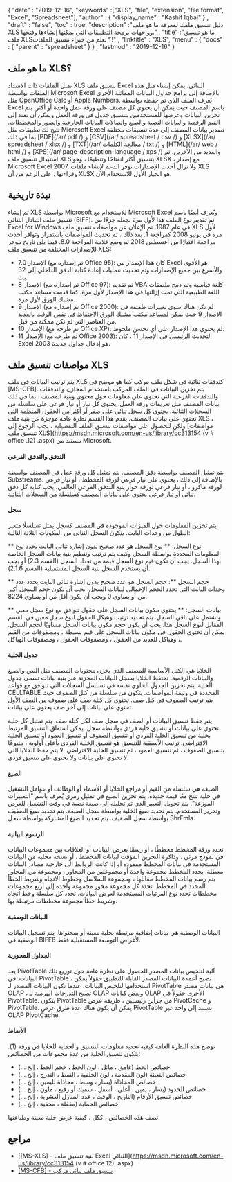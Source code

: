 {
  "date" : "2019-12-16",
  "keywords" :["XLS", "file", "extension", "file format", "Excel", "Spreadsheet"],
  "author" : {
    "display_name" : "Kashif Iqbal"
} ,
  "draft" : "false",
  "toc" : true,
  "description" :"دليل تنسيق ملفك لمعرفة ما هو ملف XLS وواجهات برمجة التطبيقات التي يمكنها إنشاءها وفتحها." ,
  "title" :"ما هو تنسيق ملف XLS؟ تعلم من خبراء تنسيق الملفات!" ,
  "linktitle" : "XLS",
  "menu" : {
    "docs" : {
      "parent" : "spreadsheet"
}
} ,
  "lastmod" : "2019-12-16"
}

## ما هو ملف XLS؟

تمثل الملفات ذات الامتداد XLS تنسيق ملف Excel الثنائي. يمكن إنشاء مثل هذه الملفات بواسطة Microsoft Excel بالإضافة إلى برامج جداول البيانات المماثلة الأخرى مثل OpenOffice Calc أو Apple Numbers. يُعرف الملف الذي تم حفظه بواسطة Excel باسم المصنف حيث يمكن أن يحتوي كل مصنف على ورقة عمل واحدة أو أكثر. يتم تخزين البيانات وعرضها للمستخدمين بتنسيق جدول في ورقة العمل ويمكن أن تمتد إلى القيم الرقمية والبيانات النصية والصيغ واتصالات البيانات الخارجية والصور والمخططات. تتيح لك تطبيقات مثل Microsoft Excel تصدير بيانات المصنف إلى عدة تنسيقات مختلفة بما في ذلك [PDF](/ar/ pdf /) و [CSV](/ar/ spreadsheet / csv /) و [XLSX](/ar/ spreadsheet / xlsx /) و [TXT](/ar/ معالجة الكلمات / txt /) و [HTML](/ar/ web / html /) و [XPS](/ar/ page-description-language / xps /) والعديد من الآخرين. تم استبدال تنسيق ملف XLS بتنسيق أكثر انفتاحًا وتنظيمًا ، وهو XLSX ، مع إصدار Microsoft Excel 2007. ولا تزال أحدث الإصدارات توفر الدعم لإنشاء ملفات XLS وقراءتها ، على الرغم من أن XLSX هو الخيار الأول للاستخدام الآن.

## نبذة تاريخية

تم إنشاء XLS بواسطة Microsoft للاستخدام مع Microsoft Excel ويُعرف أيضًا باسم تنسيق ملف التبادل الثنائي (BIFF). تم تقديم نوع الملف هذا لأول مرة بجعله جزءًا من Excel for Windows في عام 1987. تم الإعلان عن مواصفات تنسيق ملف XLS لأول مرة في يونيو 2008 كمراجعة 1. بعد ذلك ، تم تحديث المواصفات باستمرار وتوافر أحدث مراجعة اعتبارًا من أغسطس 2018 تم وضع علامة المراجعة 8.0. فيما يلي تاريخ موجز للإصدارات المختلفة من تنسيق ملف XLS:

* الإصدار 7.0 (تم إصداره مع Office 95): كان هذا الإصدار من Excel هو الأقوى والأسرع بين جميع الإصدارات وتم تحديث عمليات إعادة كتابة الدفق الداخلي إلى 32 بت.
* الإصدار 8 (تم إصداره مع Office 97): تم تقديم VBA كلغة قياسية وتم دمج ملصقات اللغة الطبيعية التي تمت إزالتها في هذا الإصدار لأول مرة. كما قدمت مساعد مكتب مشبك الورق لأول مرة.
* الإصدار 9 (تم إصداره مع Office 2000): لم تكن هناك سوى تغييرات طفيفة في الإصدار 9 حيث يمكن لمساعد مكتب مشبك الورق الاحتفاظ في نفس الوقت بالعديد من العناصر التي لم تكن ممكنة من قبل.
* الإصدار 10 (تم طرحه مع Office XP): لم يحتوي هذا الإصدار على أي تحسن ملحوظ.
* الإصدار 11 (تم طرحه مع Office 2003): التحديث الرئيسي في الإصدار 11 ، كان Excel 2003 هو إدخال جداول جديدة.

## مواصفات تنسيق ملف XLS ##

يتم ترتيب البيانات في ملف XLS كتدفقات ثنائية في شكل ملف مركب كما هو موضح في [MS-CFB]. يتم تخزين البيانات في الملف المركب باستخدام المخازن والتدفقات والتدفقات الفرعية التي تحتوي على معلومات حول محتوى وبنية المصنف ، بما في ذلك بيانات المصنف مثل تعريفات ورقة العمل. يحتوي كل تيار أو تيار فرعي على سلسلة من السجلات الثنائية. يحتوي كل سجل ثنائي على صفر أو أكثر من الحقول المنظمة التي تحتوي على بيانات المصنف. يقدم هذا القسم نظرة عامة موجزة عن بنية ملف XLS ، ولكن للحصول على مواصفات تنسيق الملف التفصيلية ، يجب الرجوع إلى [مواصفات تنسيق ملف XLS](https://msdn.microsoft.com/en-us/library/cc313154 (v # office .12) .aspx) مستند من Microsoft.

#### التدفق والتدفق الفرعي ####

يتم تمثيل المصنف بواسطة دفق المصنف. يتم تمثيل كل ورقة عمل في المصنف بواسطة Substreams. بالإضافة إلى ذلك ، يحتوي على تيار فرعي لورقة المخطط ، أو تيار فرعي لورقة ماكرو ، أو تيار فرعي لورقة حوار يتبع التدفق الفرعي العالمي. يجب كتابة كل دفق ثنائي أو تيار فرعي يحتوي على بيانات المصنف كسلسلة من السجلات الثنائية.

#### سجل ####

يتم تخزين المعلومات حول الميزات الموجودة في المصنف كسجل يمثل تسلسلًا متغير الطول من وحدات البايت. يتكون السجل الثنائي من المكونات الثلاثة التالية:

** نوع السجل: ** نوع السجل هو عدد صحيح بدون إشارة ثنائي البايت يحدد نوع المعلومات المحددة بواسطة السجل وكيف يتم ترتيب وتنظيم بنية بيانات السجل الخاصة بهذا السجل. يجب أن تكون قيم نوع السجل قيمة من تعداد السجل (القسم 2.3) أو يجب أن يستخدم السجل بنية السجل المستقبلية (القسم 2.1.6).

** حجم السجل **: حجم السجل هو عدد صحيح بدون إشارة ثنائي البايت يحدد عدد وحدات البايت التي تحدد الحجم الإجمالي لبيانات السجل. يجب أن يكون حجم السجل أكبر من أو يساوي 0 ويجب أن يكون أقل من أو يساوي 8224.

** بيانات السجل: ** يحتوي مكون بيانات السجل على حقول تتوافق مع نوع سجل معين وتشتمل على باقي السجل. يتم تحديد ترتيب وهيكل الحقول لنوع سجل معين في القسم المقابل لنوع السجل هذا. يجب أن يكون حجم مكون بيانات السجل مساويًا لحجم السجل. يمكن أن تحتوي الحقول في مكون بيانات السجل على قيم بسيطة ، ومصفوفات من القيم ، وهياكل للعديد من الحقول ، ومصفوفات الحقول ، ومصفوفات الهياكل.

#### جدول الخلية ####

الخلايا هي الكتل الأساسية للمصنف الذي يخزن محتويات المصنف مثل النص والصيغ والبيانات الرقمية. تحتفظ الخلايا بسجل البيانات المخزنة عبر بنية بيانات تسمى جدول الخلية. يتم تخزين الجدول الخلوي نفسه في تسلسل السجلات التي تتوافق مع قواعد CELLTABLE المحددة في وثيقة المواصفات. يتكون من سلسلة من كتل الصفوف حيث يتم ترتيب الصفوف في كتل صف. تحتوي كل كتلة صف على صفوف من الصف الأول تحتوي على بيانات إلى آخر صف يحتوي على بيانات.

يتم حفظ تنسيق البيانات أو الصف في سجل صف لكل كتلة صف. يتم تمثيل كل خلية تحتوي على بيانات أو تنسيق خلية فردي بواسطة سجل. يمكن اشتقاق التنسيق المرتبط بخلية من تنسيق الخلية الفردي أو تنسيق الصفوف أو تنسيق العمود أو تنسيق الخلية الافتراضي. ترتيب الأسبقية للتنسيق هو تنسيق الخلية الفردي بأعلى أولوية ، متبوعًا بتنسيق الصفوف ، ثم تنسيق العمود ، ثم تنسيق الخلية الافتراضي. لا يتم حفظ الخلايا التي لا تحتوي على بيانات ولا تحتوي على تنسيق فردي.

#### الصيغ ####

الصيغة هي سلسلة من القيم أو مراجع الخلايا أو الأسماء أو الوظائف أو عوامل التشغيل في خلية تنتج معًا قيمة جديدة. يتم تخزين الصيغ في تمثيل رمزي يُعرف باسم "التعبيرات الموزعة". يتم تحويل التعبير الذي تم تحليله إلى صيغة نصية في وقت التشغيل للعرض وتحرير المستخدم. يتم تحديد صيغ الخلية بواسطة سجل الصيغة. يتم تحديد صيغ الصفيف بواسطة سجل الصفيف. يتم تحديد الصيغ المشتركة بواسطة سجل ShrFmla.

#### الرسوم البيانية ####

تحدد ورقة المخطط مخططًا ، أو رسمًا يعرض البيانات أو العلاقات بين مجموعات البيانات في نموذج مرئي ، وذاكرة التخزين المؤقت لبيانات المخطط ، أو نسخة محلية من البيانات المستخدمة في بيانات المخطط مفقودة أو إذا كانت الروابط إلى خارجية مصادر البيانات معطلة. يحدد المخطط مجموعة واحدة أو مجموعتين من المحاور ، ومجموعة من المحاور يتم رسم بيانات المخطط مقابلها ، ومجموعة السلاسل وخطوط الاتجاه وشريط الخطأ المحدد في المخطط. تحدد كل مجموعة محور مجموعة واحدة إلى أربع مجموعات مخططات تحدد نوع المرئيات المستخدمة لعرض البيانات. تحدد كل سلسلة وخط اتجاه وشريط خطأ مجموعة مخططات مرتبطة بها.

#### البيانات الوصفية ####

البيانات الوصفية هي بيانات إضافية مرتبطة بخلية معينة أو بمحتواها. يتم تسجيل البيانات الوصفية في BIFF8 لأغراض التوسعة المستقبلية فقط.

#### الجداول المحورية ####

يعد PivotTable آلية لتلخيص بيانات المصدر للحصول على نظرة عامة حول توزيع تلك البيانات. في PivotTable ، تصبح أعمدة البيانات المصدر القابلة للتطبيق حقولاً يمكن استخدامها لتلخيص البيانات. عندما تكون البيانات المصدر لـ PivotTable هي بيانات مصدر OLAP ، تصبح التدرجات الهرمية لـ OLAP وبعض كيانات OLAP الأخرى حقولاً في PivotTable.
يتكون PivotTable من جزأين رئيسيين ، طريقة عرض PivotCache و PivotTable. يمكن أن يكون هناك عدة طرق عرض PivotTable تستند إلى واحد غير OLAP PivotCache.

#### الأنماط ####

توضح هذه النظرة العامة كيفية تحديد معلومات التنسيق والحماية للخلايا في ورقة (1). يتكون تنسيق الخلية من عدة مجموعات من الخصائص:

* خصائص الخط (غامق ، مائل ، لون الخط ، حجم الخط ، إلخ ...)
* خصائص التعبئة (لون المقدمة ، لون الخلفية ، النمط ، التدرج ، إلخ ...)
* خصائص المحاذاة (يسار ، وسط ، محاذاة لليمين ، إلخ ...)
* خصائص الحدود (يسار ، يمين ، أعلى ، أسفل ، سميك أو رفيع ، ملون ، إلخ ...)
* خصائص تنسيق الأرقام (التاريخ ، الوقت ، عدد المنازل العشرية ، إلخ ...)
* خصائص الحماية (مقفلة ، مخفية ، إلخ ...)

تصف هذه الخصائص ، ككل ، كيفية عرض خلية معينة وطباعتها.

## مراجع ##

* [[MS-XLS] - بنية تنسيق ملف Excel الثنائي](https://msdn.microsoft.com/en-us/library/cc313154 (v # office.12) .aspx)
* [[MS-CFB] - تنسيق ملف ثنائي مركب](https://msdn.microsoft.com/en-us/library/dd942138.aspx)

